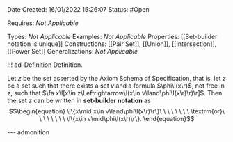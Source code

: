 <br />
<br />

Date Created: 16/01/2022 15:26:07
Status: #Open

Requires: _Not Applicable_

Types: _Not Applicable_
Examples: _Not Applicable_ 
Properties: [[Set-builder notation is unique]]
Constructions: [[Pair Set]], [[Union]], [[Intersection]], [[Power Set]]
Generalizations: _Not Applicable_

!!! ad-Definition Definition.

Let $z$ be the set asserted by the Axiom Schema of Specification, that is, let $z$ be a set such that there exists a set $v$ and a formula $\phi\l(x\r)$, not free in $z$, such that $\fa x\l[x\in z\Leftrightarrow\l(x\in v\land\phi\l(x\r)\r)\r]$. Then the set $z$ can be written in **set-builder notation** as
$$\begin{equation}
    \l\{x\mid x\in v\land\phi\l(x\r)\r\}\ \ \ \ \ \ \ \ \textrm{or}\ \ \ \ \ \ \ \ \l\{x\in v\mid\phi\l(x\r)\r\}.
\end{equation}$$

--- admonition
